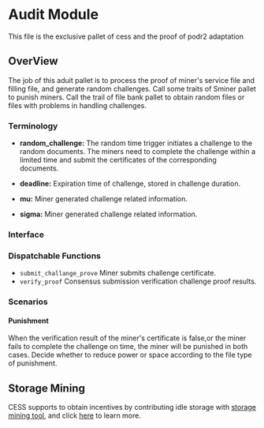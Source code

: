 # Audit Module
This file is the exclusive pallet of cess and the proof of podr2 adaptation

## OverView

The job of this aduit pallet is to process the proof of miner's service file and filling file, and generate random challenges. Call some traits of Sminer pallet to punish miners. Call the trail of file bank pallet to obtain random files or files with problems in handling challenges.

### Terminology

* **random_challenge:** The random time trigger initiates a challenge to the random documents.
The miners need to complete the challenge within a limited time and submit the certificates of
the corresponding documents.

* **deadline:** 		Expiration time of challenge, stored in challenge duration.
* **mu:**				Miner generated challenge related information.
* **sigma:**			Miner generated challenge related information.

### Interface

### Dispatchable Functions

* `submit_challange_prove`   Miner submits challenge certificate.
* `verify_proof`             Consensus submission verification challenge proof results.

### Scenarios

#### Punishment

When the verification result of the miner's certificate is false,or the miner fails to complete the challenge on time, the miner will be punished in both cases. Decide whether to reduce power or space according to the file type of punishment.

## Storage Mining
CESS supports to obtain incentives by contributing idle storage with [storage mining tool](https://github.com/CESSProject/storage-mining-tool), and click [here](https://github.com/CESSProject/cess/tree/v0.1.1/docs/designs-of-storage-mining.md) to learn more.
